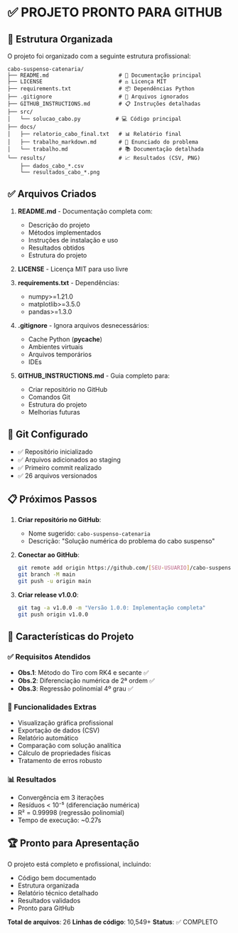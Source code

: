 # ✅ PROJETO PRONTO PARA GITHUB

## 📁 Estrutura Organizada

O projeto foi organizado com a seguinte estrutura profissional:

```
cabo-suspenso-catenaria/
├── README.md                      # 📖 Documentação principal
├── LICENSE                        # ⚖️ Licença MIT
├── requirements.txt               # 📦 Dependências Python
├── .gitignore                     # 🚫 Arquivos ignorados
├── GITHUB_INSTRUCTIONS.md         # 📋 Instruções detalhadas
├── src/
│   └── solucao_cabo.py           # 💻 Código principal
├── docs/
│   ├── relatorio_cabo_final.txt   # 📊 Relatório final
│   ├── trabalho_markdown.md       # 📝 Enunciado do problema
│   └── trabalho.md                # 📚 Documentação detalhada
└── results/                       # 📈 Resultados (CSV, PNG)
    ├── dados_cabo_*.csv
    └── resultados_cabo_*.png
```

## ✅ Arquivos Criados

1. **README.md** - Documentação completa com:
   - Descrição do projeto
   - Métodos implementados
   - Instruções de instalação e uso
   - Resultados obtidos
   - Estrutura do projeto

2. **LICENSE** - Licença MIT para uso livre

3. **requirements.txt** - Dependências:
   - numpy>=1.21.0
   - matplotlib>=3.5.0
   - pandas>=1.3.0

4. **.gitignore** - Ignora arquivos desnecessários:
   - Cache Python (__pycache__)
   - Ambientes virtuais
   - Arquivos temporários
   - IDEs

5. **GITHUB_INSTRUCTIONS.md** - Guia completo para:
   - Criar repositório no GitHub
   - Comandos Git
   - Estrutura do projeto
   - Melhorias futuras

## 🚀 Git Configurado

- ✅ Repositório inicializado
- ✅ Arquivos adicionados ao staging
- ✅ Primeiro commit realizado
- ✅ 26 arquivos versionados

## 📋 Próximos Passos

1. **Criar repositório no GitHub**:
   - Nome sugerido: `cabo-suspenso-catenaria`
   - Descrição: "Solução numérica do problema do cabo suspenso"

2. **Conectar ao GitHub**:
   ```bash
   git remote add origin https://github.com/[SEU-USUARIO]/cabo-suspenso-catenaria.git
   git branch -M main
   git push -u origin main
   ```

3. **Criar release v1.0.0**:
   ```bash
   git tag -a v1.0.0 -m "Versão 1.0.0: Implementação completa"
   git push origin v1.0.0
   ```

## 🎯 Características do Projeto

### ✅ Requisitos Atendidos
- **Obs.1**: Método do Tiro com RK4 e secante ✅
- **Obs.2**: Diferenciação numérica de 2ª ordem ✅  
- **Obs.3**: Regressão polinomial 4º grau ✅

### 🚀 Funcionalidades Extras
- Visualização gráfica profissional
- Exportação de dados (CSV)
- Relatório automático
- Comparação com solução analítica
- Cálculo de propriedades físicas
- Tratamento de erros robusto

### 📊 Resultados
- Convergência em 3 iterações
- Resíduos < 10⁻⁵ (diferenciação numérica)  
- R² = 0.99998 (regressão polinomial)
- Tempo de execução: ~0.27s

## 🏆 Pronto para Apresentação

O projeto está completo e profissional, incluindo:
- Código bem documentado
- Estrutura organizada
- Relatório técnico detalhado
- Resultados validados
- Pronto para GitHub

**Total de arquivos**: 26
**Linhas de código**: 10,549+
**Status**: ✅ COMPLETO
